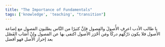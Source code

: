 ```yaml
---
title: "The Importance of Fundamentals"
tags: ['knowledge', 'teaching', "transition"]
---
```


 يا طالب الأدب اعرِفِ الأُصولَ والفصول فإنَّ كثيرًا من النَّاس يطلبون الفصول مع إضاعة الأصول فلا يكون دَرْكُهم دركًا ومَن أَحْرَز الأصول اكتفى بها عن الفصول وإنْ أَصَاب الفَصْل بعد إحراز الأصل فهو أفضل
